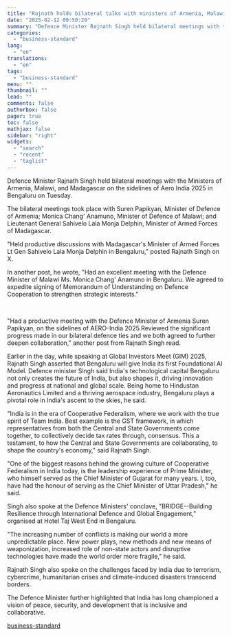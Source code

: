 ```yaml
---
title: "Rajnath holds bilateral talks with ministers of Armenia, Malawi, Madagascar"
date: "2025-02-12 09:50:29"
summary: "Defence Minister Rajnath Singh held bilateral meetings with the Ministers of Armenia, Malawi, and Madagascar on the sidelines of Aero India 2025 in Bengaluru on Tuesday. The bilateral meetings took place with Suren Papikyan, Minister of Defence of Armenia; Monica Chang' Anamuno, Minister of Defence of Malawi; and Lieutenant General..."
categories:
  - "business-standard"
lang:
  - "en"
translations:
  - "en"
tags:
  - "business-standard"
menu: ""
thumbnail: ""
lead: ""
comments: false
authorbox: false
pager: true
toc: false
mathjax: false
sidebar: "right"
widgets:
  - "search"
  - "recent"
  - "taglist"
---
```


Defence Minister Rajnath Singh held bilateral meetings with the Ministers of Armenia, Malawi, and Madagascar on the sidelines of Aero India 2025 in Bengaluru on Tuesday.

The bilateral meetings took place with Suren Papikyan, Minister of Defence of Armenia; Monica Chang' Anamuno, Minister of Defence of Malawi; and Lieutenant General Sahivelo Lala Monja Delphin, Minister of Armed Forces of Madagascar.

"Held productive discussions with Madagascar's Minister of Armed Forces Lt Gen Sahivelo Lala Monja Delphin in Bengaluru," posted Rajnath Singh on X.

In another post, he wrote, "Had an excellent meeting with the Defence Minister of Malawi Ms. Monica Chang' Anamuno in Bengaluru. We agreed to expedite signing of Memorandum of Understanding on Defence Cooperation to strengthen strategic interests."

 

"Had a productive meeting with the Defence Minister of Armenia Suren Papikyan, on the sidelines of AERO-India 2025.Reviewed the significant progress made in our bilateral defence ties and we both agreed to further deepen collaboration," another post from Rajnath Singh read.

Earlier in the day, while speaking at Global Investors Meet (GIM) 2025, Rajnath Singh asserted that Bengaluru will give India its first Foundational AI Model. Defence minister Singh said India's technological capital Bengaluru not only creates the future of India, but also shapes it, driving innovation and progress at national and global scale. Being home to Hindustan Aeronautics Limited and a thriving aerospace industry, Bengaluru plays a pivotal role in India's ascent to the skies, he said.

"India is in the era of Cooperative Federalism, where we work with the true spirit of Team India. Best example is the GST framework, in which representatives from both the Central and State Governments come together, to collectively decide tax rates through, consensus. This a testament, to how the Central and State Governments are collaborating, to shape the country's economy," said Rajnath Singh.

"One of the biggest reasons behind the growing culture of Cooperative Federalism in India today, is the leadership experience of Prime Minister, who himself served as the Chief Minister of Gujarat for many years. I, too, have had the honour of serving as the Chief Minister of Uttar Pradesh," he said.

Singh also spoke at the Defence Ministers' conclave, "BRIDGE--Building Resilience through International Defence and Global Engagement," organised at Hotel Taj West End in Bengaluru.

"The increasing number of conflicts is making our world a more unpredictable place. New power plays, new methods and new means of weaponization, increased role of non-state actors and disruptive technologies have made the world order more fragile," he said.

Rajnath Singh also spoke on the challenges faced by India due to terrorism, cybercrime, humanitarian crises and climate-induced disasters transcend borders.

The Defence Minister further highlighted that India has long championed a vision of peace, security, and development that is inclusive and collaborative.

[business-standard](https://www.business-standard.com/external-affairs-defence-security/news/rajnath-holds-bilateral-talks-with-ministers-of-armenia-malawi-madagascar-125021200049_1.html)
